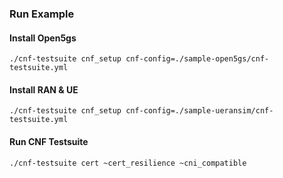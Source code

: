 ### Run Example
   
#### Install Open5gs
`./cnf-testsuite cnf_setup cnf-config=./sample-open5gs/cnf-testsuite.yml`
     
#### Install RAN & UE
`./cnf-testsuite cnf_setup cnf-config=./sample-ueransim/cnf-testsuite.yml`
      
#### Run CNF Testsuite 
`./cnf-testsuite cert ~cert_resilience ~cni_compatible`

